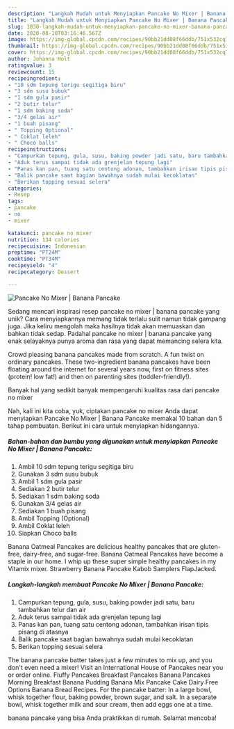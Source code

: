 ```yaml
---
description: "Langkah Mudah untuk Menyiapkan Pancake No Mixer | Banana Pancake, Lezat Sekali"
title: "Langkah Mudah untuk Menyiapkan Pancake No Mixer | Banana Pancake, Lezat Sekali"
slug: 1830-langkah-mudah-untuk-menyiapkan-pancake-no-mixer-banana-pancake-lezat-sekali
date: 2020-08-10T03:16:46.567Z
image: https://img-global.cpcdn.com/recipes/90bb21dd08f66ddb/751x532cq70/pancake-no-mixer-banana-pancake-foto-resep-utama.jpg
thumbnail: https://img-global.cpcdn.com/recipes/90bb21dd08f66ddb/751x532cq70/pancake-no-mixer-banana-pancake-foto-resep-utama.jpg
cover: https://img-global.cpcdn.com/recipes/90bb21dd08f66ddb/751x532cq70/pancake-no-mixer-banana-pancake-foto-resep-utama.jpg
author: Johanna Holt
ratingvalue: 3
reviewcount: 15
recipeingredient:
- "10 sdm tepung terigu segitiga biru"
- "3 sdm susu bubuk"
- "1 sdm gula pasir"
- "2 butir telur"
- "1 sdm baking soda"
- "3/4 gelas air"
- "1 buah pisang"
- " Topping Optional"
- " Coklat leleh"
- " Choco balls"
recipeinstructions:
- "Campurkan tepung, gula, susu, baking powder jadi satu, baru tambahkan telur dan air"
- "Aduk terus sampai tidak ada grenjelan tepung lagi"
- "Panas kan pan, tuang satu centong adonan, tambahkan irisan tipis pisang di atasnya"
- "Balik pancake saat bagian bawahnya sudah mulai kecoklatan"
- "Berikan topping sesuai selera"
categories:
- Resep
tags:
- pancake
- no
- mixer

katakunci: pancake no mixer 
nutrition: 134 calories
recipecuisine: Indonesian
preptime: "PT24M"
cooktime: "PT34M"
recipeyield: "4"
recipecategory: Dessert

---
```



![Pancake No Mixer | Banana Pancake](https://img-global.cpcdn.com/recipes/90bb21dd08f66ddb/751x532cq70/pancake-no-mixer-banana-pancake-foto-resep-utama.jpg)

Sedang mencari inspirasi resep pancake no mixer | banana pancake yang unik? Cara menyiapkannya memang tidak terlalu sulit namun tidak gampang juga. Jika keliru mengolah maka hasilnya tidak akan memuaskan dan bahkan tidak sedap. Padahal pancake no mixer | banana pancake yang enak selayaknya punya aroma dan rasa yang dapat memancing selera kita.

Crowd pleasing banana pancakes made from scratch. A fun twist on ordinary pancakes. These two-ingredient banana pancakes have been floating around the internet for several years now, first on fitness sites (protein! low fat!) and then on parenting sites (toddler-friendly!).

Banyak hal yang sedikit banyak mempengaruhi kualitas rasa dari pancake no mixer 

Nah, kali ini kita coba, yuk, ciptakan pancake no mixer  Anda dapat menyiapkan Pancake No Mixer | Banana Pancake memakai 10 bahan dan 5 tahap pembuatan. Berikut ini cara untuk menyiapkan hidangannya.

<!--inarticleads1-->

##### Bahan-bahan dan bumbu yang digunakan untuk menyiapkan Pancake No Mixer | Banana Pancake:

1. Ambil 10 sdm tepung terigu segitiga biru
1. Gunakan 3 sdm susu bubuk
1. Ambil 1 sdm gula pasir
1. Sediakan 2 butir telur
1. Sediakan 1 sdm baking soda
1. Gunakan 3/4 gelas air
1. Sediakan 1 buah pisang
1. Ambil  Topping (Optional)
1. Ambil  Coklat leleh
1. Siapkan  Choco balls


Banana Oatmeal Pancakes are delicious healthy pancakes that are gluten-free, dairy-free, and sugar-free. Banana Oatmeal Pancakes have become a staple in our home. I whip up these super simple healthy pancakes in my Vitamix mixer. Strawberry Banana Pancake Kabob Samplers FlapJacked. 

<!--inarticleads2-->

##### Langkah-langkah membuat Pancake No Mixer | Banana Pancake:

1. Campurkan tepung, gula, susu, baking powder jadi satu, baru tambahkan telur dan air
1. Aduk terus sampai tidak ada grenjelan tepung lagi
1. Panas kan pan, tuang satu centong adonan, tambahkan irisan tipis pisang di atasnya
1. Balik pancake saat bagian bawahnya sudah mulai kecoklatan
1. Berikan topping sesuai selera


The banana pancake batter takes just a few minutes to mix up, and you don&#39;t even need a mixer! Visit an International House of Pancakes near you or order online. Fluffy Pancakes Breakfast Pancakes Banana Pancakes Morning Breakfast Banana Pudding Banana Mix Pancake Cake Dairy Free Options Banana Bread Recipes. For the pancake batter: In a large bowl, whisk together flour, baking powder, brown sugar, and salt. In a separate bowl, whisk together milk and sour cream, then add eggs one at a time. 

 banana pancake yang bisa Anda praktikkan di rumah. Selamat mencoba!
